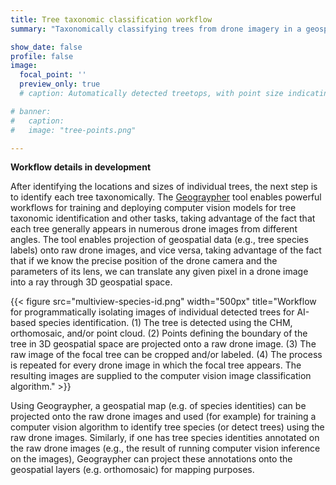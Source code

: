 ```yaml
---
title: Tree taxonomic classification workflow
summary: "Taxonomically classifying trees from drone imagery in a geospatial context"

show_date: false
profile: false
image:
  focal_point: ''
  preview_only: true
  # caption: Automatically detected treetops, with point size indicating tree height, overlaid on drone-derived orthoimagery from the Tahoe National Forest

# banner:
#   caption:
#   image: "tree-points.png"

---
```


**Workflow details in development**

After identifying the locations and sizes of individual trees, the next step is to identify each tree taxonomically. The [Geograypher](https://github.com/open-forest-observatory/geograypher) tool enables powerful workflows for training and deploying computer vision models for tree taxonomic identification and other tasks, taking advantage of the fact that each tree generally appears in numerous drone images from different angles. The tool enables projection of geospatial data (e.g., tree species labels) onto raw drone images, and vice versa, taking advantage of the fact that if we know the precise position of the drone camera and the parameters of its lens, we can translate any given pixel in a drone image into a ray through 3D geospatial space.

{{< figure src="multiview-species-id.png" width="500px" title="Workflow for programmatically isolating images of individual detected trees for AI-based species identification. (1) The tree is detected using the CHM, orthomosaic, and/or point cloud. (2) Points defining the boundary of the tree in 3D geospatial space are projected onto a raw drone image. (3) The raw image of the focal tree can be cropped and/or labeled. (4) The process is repeated for every drone image in which the focal tree appears. The resulting images are supplied to the computer vision image classification algorithm." >}}

Using Geograypher, a geospatial map (e.g. of species identities) can be projected onto the raw drone images and used (for example) for training a computer vision algorithm to identify tree species (or detect trees) using the raw drone images. Similarly, if one has tree species identities annotated on the raw drone images (e.g., the result of running computer vision inference on the images), Geograypher can project these annotations onto the geospatial layers (e.g. orthomosaic) for mapping purposes.

<br>
